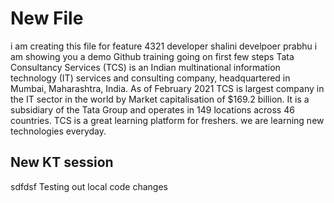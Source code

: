 # New File
i am creating this file for feature 4321
developer shalini
develpoer prabhu
i am showing you a demo
Github training going on
first few steps
Tata Consultancy Services (TCS) is an Indian multinational information technology (IT) services and consulting company, headquartered in Mumbai, Maharashtra, India.
As of February 2021 TCS is largest company in the IT sector in the world by Market capitalisation of $169.2 billion. 
It is a subsidiary of the Tata Group and operates in 149 locations across 46 countries.
TCS is a great learning platform for freshers.
we are learning new technologies everyday.




## New KT session

sdfdsf
Testing out local code changes
